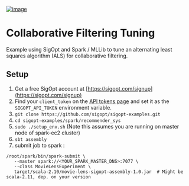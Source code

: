 [![image](https://sigopt.com/static/img/SigOpt_logo_horiz.png?raw=true)](https://sigopt.com)

# Collaborative Filtering Tuning

Example using SigOpt and Spark / MLLib to tune an alternating least squares algorithm (ALS) for collaborative filtering.

## Setup

1. Get a free SigOpt account at [https://sigopt.com/signup](https://sigopt.com/signup)
2. Find your `client_token` on the [API tokens page](https://sigopt.com/tokens/info) and set it
  as the `SIGOPT_API_TOKEN` environment variable.
3. `git clone https://github.com/sigopt/sigopt-examples.git`
4. `cd sigopt-examples/spark/recommender_sys`
5. `sudo ./setup_env.sh`   (Note this assumes you are running on master node of spark-ec2 cluster)
6. `sbt assembly`
7. submit job to spark :
```
/root/spark/bin/spark-submit \
   --master spark://<YOUR_SPARK_MASTER_DNS>:7077 \
   --class MovieLensExperiment \
   target/scala-2.10/movie-lens-sigopt-assembly-1.0.jar  # Might be scala-2.11, dep. on your version
```
